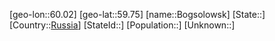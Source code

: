 ﻿---
location: [59.75,60.02]
type: City
tags:
- geo/City


SpocWebEntityId: 29252
isDeleted: false
confidential: public

---
[geo-lon::60.02]
[geo-lat::59.75]
[name::Bogsolowsk]
[State::]
[Country::[Russia](geo/Continent/Europe/Russia.md)]
[StateId::]
[Population::]
[Unknown::]

